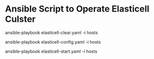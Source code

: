 # Ansible Script to Operate Elasticell Culster
ansible-playbook elasticell-clear.yaml -i hosts

ansible-playbook elasticell-config.yaml -i hosts

ansible-playbook elasticell-start.yaml -i hosts
